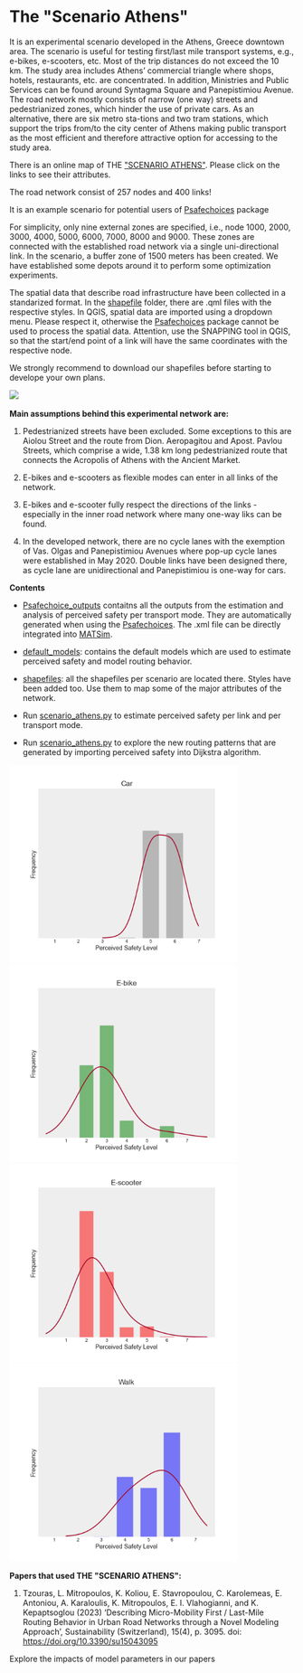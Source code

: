 # The "Scenario Athens"
It is an experimental scenario developed in the Athens, Greece downtown area. The scenario is useful for testing first/last mile transport systems, e.g., e-bikes, e-scooters, etc. Most of the trip distances do not exceed the 10 km. The study area includes Athens’ commercial triangle where shops, hotels, restaurants, etc. are concentrated. In addition, Ministries and Public Services can be found around Syntagma Square and Panepistimiou Avenue. The road network mostly consists of narrow (one way) streets and pedestrianized zones, which hinder the use of private cars. As an alternative, there are six metro sta-tions and two tram stations, which support the trips from/to the city center of Athens making public transport as the most efficient and therefore attractive option for accessing to the study area. 

There is an online map of THE ["SCENARIO ATHENS"](https://lotentua.github.io/The_Scenario_Athens). Please click on the links to see their attributes.

The road network consist of 257 nodes and 400 links!

It is an example scenario for potential users of [Psafechoices](https://github.com/lotentua/Perceived_safety_choices/tree/main/Psafechoices) package

For simplicity, only nine external zones are specified, i.e., node 1000, 2000, 3000, 4000, 5000, 6000, 7000, 8000 and 9000. These zones are connected with the established road network via a single uni-directional link. In the scenario, a buffer zone of 1500 meters has been created. We have established some depots around it to perform some optimization experiments.

The spatial data that describe road infrastructure have been collected in a standarized format. In the [shapefile](https://github.com/lotentua/Perceived_safety_choices/tree/main/scenario_athens/shapefiles) folder, there are .qml files  with the respective styles. In QGIS, spatial data are imported using a dropdown menu. Please respect it, otherwise the [Psafechoices](https://github.com/lotentua/Perceived_safety_choices/tree/main/Psafechoices) package cannot be used to process the spatial data. Attention, use the SNAPPING tool in QGIS, so that the start/end point of a link will have the same coordinates with the respective node.

We strongly recommend to download our shapefiles before starting to develope your own plans.

<img src="https://github.com/lotentua/Perceived_safety_choices/assets/121678451/2bd4a5aa-6483-4e37-aa35-5d66b6832f95" height="650">

**Main assumptions behind this experimental network are:**
1) Pedestrianized streets have been excluded. Some exceptions to this are Aiolou Street and the route from Dion. Aeropagitou and Apost. Pavlou Streets, which comprise a wide, 1.38 km long pedestrianized route that connects the Acropolis of Athens with the Ancient Market.

2) E-bikes and e-scooters as flexible modes can enter in all links of the network.

3) E-bikes and e-scooter fully respect the directions of the links - especially in the inner road network where many one-way liks can be found.

4) In the developed network, there are no cycle lanes with the exemption of Vas. Olgas and Panepistimiou Avenues where pop-up cycle lanes were established in May 2020. Double links have been designed there, as cycle lane are unidirectional and Panepistimiou is one-way for cars.

**Contents**
- [Psafechoice_outputs](https://github.com/lotentua/Perceived_safety_choices/tree/main/scenario_athens/Psafechoices_outputs) contaitns all the outputs from the estimation and analysis of perceived safety per transport mode. They are automatically generated when using the [Psafechoices](https://github.com/lotentua/Perceived_safety_choices/tree/main/Psafechoices). The .xml file can be directly integrated into [MATSim]( https://github.com/matsim-org).

- [default_models](https://github.com/lotentua/Perceived_safety_choices/tree/main/scenario_athens/default_models): contains the default models which are used to estimate perceived safety and model routing behavior.

- [shapefiles](https://github.com/lotentua/Perceived_safety_choices/tree/main/scenario_athens/shapefiles): all the shapefiles per scenario are located there. Styles have been added too. Use them to map some of the major attributes of the network.

- Run [scenario_athens.py](https://github.com/lotentua/Perceived_safety_choices/blob/main/scenario_athens/scenario_athens.py) to estimate perceived safety per link and per transport mode.

- Run [scenario_athens.py](https://github.com/lotentua/Perceived_safety_choices/blob/main/scenario_athens/simulation_routing_athens.py) to explore the new routing patterns that are generated by importing perceived safety into Dijkstra algorithm.

<img src="https://github.com/lotentua/Perceived_safety_choices/blob/main/scenario_athens/Psafechoices_outputs/scenario0/sim4mtran_psafehist_car_scenario0.png" height="350"><img src="https://github.com/lotentua/Perceived_safety_choices/blob/main/scenario_athens/Psafechoices_outputs/scenario0/sim4mtran_psafehist_ebike_scenario0.png" height="350">
<img src="https://github.com/lotentua/Perceived_safety_choices/blob/main/scenario_athens/Psafechoices_outputs/scenario0/sim4mtran_psafehist_escooter_scenario0.png" height="350"><img src="https://github.com/lotentua/Perceived_safety_choices/blob/main/scenario_athens/Psafechoices_outputs/scenario0/sim4mtran_psafehist_walk_scenario0.png" height="350">
  
**Papers that used THE "SCENARIO ATHENS":**
1. Tzouras, L. Mitropoulos, K. Koliou, E. Stavropoulou, C. Karolemeas, E. Antoniou, A. Karaloulis, K. Mitropoulos, E. I. Vlahogianni, and K. Kepaptsoglou (2023) ‘Describing Micro-Mobility First / Last-Mile Routing Behavior in Urban Road Networks through a Novel Modeling Approach’, Sustainability (Switzerland), 15(4), p. 3095. doi: https://doi.org/10.3390/su15043095

Explore the impacts of model parameters in our papers
